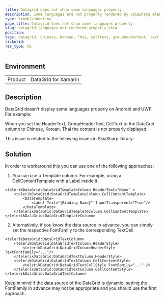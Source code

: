 ```yaml
---
title: Datagrid does not show some languages properly
description: Some languages are not properly rendered by SkiaSharp elements
type: troubleshooting
page_title: Datagrid does not show some languages properly
slug: datagrid-languages-not-rendered-properly-skia
position: 
tags: datagrid, Chinese, Korean, Thai, celltext, groupheadertext, text, headertext, column, Xamarin, XamarinForms, Android, UWP 
ticketid: 
res_type: kb
---
```


## Environment
<table>
	<tr>
		<td>Product</td>
		<td>DataGrid for Xamarin</td>
	</tr>
</table>


## Description

DataGrid doesn't display some languages properly on Android and UWP. For example: 

When you set the HeaderText, GroupHeaderText, CellText to the DataGrid column to Chinese, Korean, Thai the content is not properly displayed.

This issue is related to the following issues in SkiaSharp library:

[](https://github.com/mono/SkiaSharp/issues/232)
[](https://github.com/mono/SkiaSharp/issues/283)

## Solution

In order to workaround this you can use one of the following approaches:

1. You can use a Template column. For example, using a CellContentTemplate with a Label inside it.

```XAML
<telerikDataGrid:DataGridTemplateColumn HeaderText="Name" >
    <telerikDataGrid:DataGridTemplateColumn.CellContentTemplate>
        <DataTemplate>
            <Label Text="{Binding Name}" InputTransparent="True"/>
        </DataTemplate>
    </telerikDataGrid:DataGridTemplateColumn.CellContentTemplate>
</telerikDataGrid:DataGridTemplateColumn>
```

2. Alternatively, if you know the data source in advance, you can simply set the respective FontFamily to the corresponding TextCell.

```XAML
<telerikDataGrid:DataGridTextColumn>
    <telerikDataGrid:DataGridTextColumn.HeaderStyle>
        <telerikDataGrid:DataGridColumnHeaderStyle TextFontFamily="..."/>
    </telerikDataGrid:DataGridTextColumn.HeaderStyle>
    <telerikDataGrid:DataGridTextColumn.CellContentStyle>
        <telerikDataGrid:DataGridTextCellStyle FontFamily="..." />
    </telerikDataGrid:DataGridTextColumn.CellContentStyle>
</telerikDataGrid:DataGridTextColumn>
```

Keep in mind if the data source of the DataGrid is dynamic, setting the FontFamily in advance may not be appropriate and you should use the first approach.